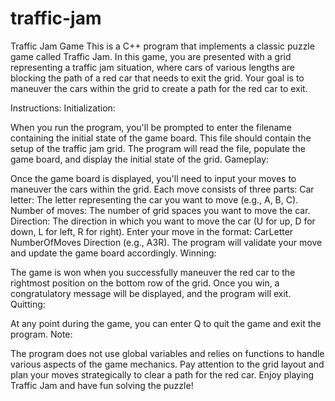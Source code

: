 # traffic-jam

Traffic Jam Game
This is a C++ program that implements a classic puzzle game called Traffic Jam. In this game, you are presented with a grid representing a traffic jam situation, where cars of various lengths are blocking the path of a red car that needs to exit the grid. Your goal is to maneuver the cars within the grid to create a path for the red car to exit.

Instructions:
Initialization:

When you run the program, you'll be prompted to enter the filename containing the initial state of the game board. This file should contain the setup of the traffic jam grid.
The program will read the file, populate the game board, and display the initial state of the grid.
Gameplay:

Once the game board is displayed, you'll need to input your moves to maneuver the cars within the grid.
Each move consists of three parts:
Car letter: The letter representing the car you want to move (e.g., A, B, C).
Number of moves: The number of grid spaces you want to move the car.
Direction: The direction in which you want to move the car (U for up, D for down, L for left, R for right).
Enter your move in the format: CarLetter NumberOfMoves Direction (e.g., A3R).
The program will validate your move and update the game board accordingly.
Winning:

The game is won when you successfully maneuver the red car to the rightmost position on the bottom row of the grid.
Once you win, a congratulatory message will be displayed, and the program will exit.
Quitting:

At any point during the game, you can enter Q to quit the game and exit the program.
Note:

The program does not use global variables and relies on functions to handle various aspects of the game mechanics.
Pay attention to the grid layout and plan your moves strategically to clear a path for the red car.
Enjoy playing Traffic Jam and have fun solving the puzzle!
